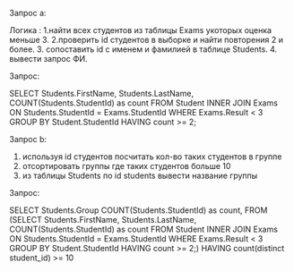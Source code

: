 Запрос a:

Логика :
1.найти всех студентов из таблицы Exams укоторых оценка меньше 3.
2.проверить id студентов в выборке и найти повторения 2 и более. 3. сопоставить id c именем и фамилией в таблице Students. 4. вывести запрос ФИ.

Запрос:

SELECT Students.FirstName, Students.LastName, COUNT(Students.StudentId) as count
FROM Student INNER JOIN Exams
ON Students.StudentId = Exams.StudentId
WHERE Exams.Result < 3
GROUP BY Student.StudentId HAVING count >= 2;

Запрос b:

1. используя id студентов посчитать кол-во таких студентов в группе
2. отсортировать группы где таких студентов больше 10
3. из таблицы Students по id students вывести название группы

Запрос:

SELECT Students.Group COUNT(Students.StudentId) as count, FROM (SELECT Students.FirstName, Students.LastName, COUNT(Students.StudentId) as count
FROM Student INNER JOIN Exams
ON Students.StudentId = Exams.StudentId
WHERE Exams.Result < 3
GROUP BY Student.StudentId HAVING count >= 2;)
HAVING count(distinct student_id) >= 10
